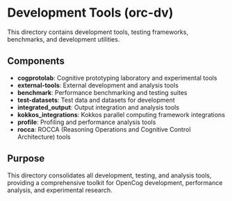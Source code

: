 # Development Tools (orc-dv)

This directory contains development tools, testing frameworks, benchmarks, and development utilities.

## Components

- **cogprotolab**: Cognitive prototyping laboratory and experimental tools
- **external-tools**: External development and analysis tools
- **benchmark**: Performance benchmarking and testing suites
- **test-datasets**: Test data and datasets for development
- **integrated_output**: Output integration and analysis tools
- **kokkos_integrations**: Kokkos parallel computing framework integrations
- **profile**: Profiling and performance analysis tools
- **rocca**: ROCCA (Reasoning Operations and Cognitive Control Architecture) tools

## Purpose

This directory consolidates all development, testing, and analysis tools, providing a comprehensive toolkit for OpenCog development, performance analysis, and experimental research.